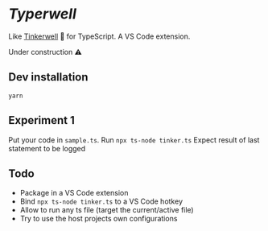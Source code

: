 # _Typerwell_

Like [Tinkerwell](https://tinkerwell.app) :dizzy: for TypeScript. A VS Code extension.

Under construction :warning:

## Dev installation

`yarn`

## Experiment 1

Put your code in `sample.ts`.
Run `npx ts-node tinker.ts`
Expect result of last statement to be logged

## Todo

- Package in a VS Code extension
- Bind `npx ts-node tinker.ts` to a VS Code hotkey
- Allow to run any ts file (target the current/active file)
- Try to use the host projects own configurations
